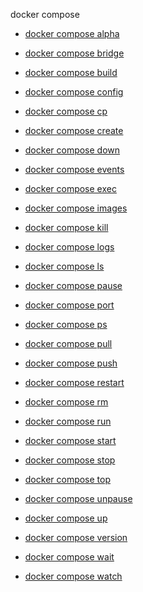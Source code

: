docker compose


<!--
Sorry, but the contents of this page are automatically generated from
Docker's source code. If you want to suggest a change to the text that appears
here, you'll need to find the string by searching this repo:
https://github.com/docker/compose
-->



- [docker compose alpha](https://docs.docker.com/reference/cli/docker/compose/alpha/)

- [docker compose bridge](https://docs.docker.com/reference/cli/docker/compose/bridge/)

- [docker compose build](https://docs.docker.com/reference/cli/docker/compose/build/)

- [docker compose config](https://docs.docker.com/reference/cli/docker/compose/config/)

- [docker compose cp](https://docs.docker.com/reference/cli/docker/compose/cp/)

- [docker compose create](https://docs.docker.com/reference/cli/docker/compose/create/)

- [docker compose down](https://docs.docker.com/reference/cli/docker/compose/down/)

- [docker compose events](https://docs.docker.com/reference/cli/docker/compose/events/)

- [docker compose exec](https://docs.docker.com/reference/cli/docker/compose/exec/)

- [docker compose images](https://docs.docker.com/reference/cli/docker/compose/images/)

- [docker compose kill](https://docs.docker.com/reference/cli/docker/compose/kill/)

- [docker compose logs](https://docs.docker.com/reference/cli/docker/compose/logs/)

- [docker compose ls](https://docs.docker.com/reference/cli/docker/compose/ls/)

- [docker compose pause](https://docs.docker.com/reference/cli/docker/compose/pause/)

- [docker compose port](https://docs.docker.com/reference/cli/docker/compose/port/)

- [docker compose ps](https://docs.docker.com/reference/cli/docker/compose/ps/)

- [docker compose pull](https://docs.docker.com/reference/cli/docker/compose/pull/)

- [docker compose push](https://docs.docker.com/reference/cli/docker/compose/push/)

- [docker compose restart](https://docs.docker.com/reference/cli/docker/compose/restart/)

- [docker compose rm](https://docs.docker.com/reference/cli/docker/compose/rm/)

- [docker compose run](https://docs.docker.com/reference/cli/docker/compose/run/)

- [docker compose start](https://docs.docker.com/reference/cli/docker/compose/start/)

- [docker compose stop](https://docs.docker.com/reference/cli/docker/compose/stop/)

- [docker compose top](https://docs.docker.com/reference/cli/docker/compose/top/)

- [docker compose unpause](https://docs.docker.com/reference/cli/docker/compose/unpause/)

- [docker compose up](https://docs.docker.com/reference/cli/docker/compose/up/)

- [docker compose version](https://docs.docker.com/reference/cli/docker/compose/version/)

- [docker compose wait](https://docs.docker.com/reference/cli/docker/compose/wait/)

- [docker compose watch](https://docs.docker.com/reference/cli/docker/compose/watch/)
